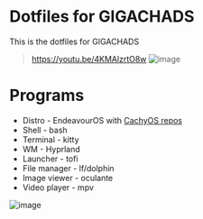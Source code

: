 # Dotfiles for GIGACHADS
This is the dotfiles for GIGACHADS
> https://youtu.be/4KMAlzrtO8w
![image](https://github.com/user-attachments/assets/7d99777d-eef7-430e-8f8c-2c58e79ae259)



# Programs
- Distro - EndeavourOS with [CachyOS repos](https://wiki.cachyos.org/features/optimized_repos/)
- Shell - bash
- Terminal - kitty
- WM - Hyprland
- Launcher - tofi
- File manager - lf/dolphin
- Image viewer - oculante
- Video player - mpv

![image](https://github.com/user-attachments/assets/1effbaf1-3585-4884-8189-b72af41dcfe7)
